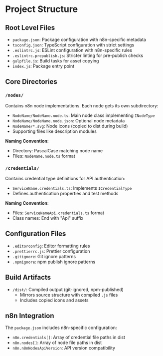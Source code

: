 # Project Structure

## Root Level Files
- `package.json`: Package configuration with n8n-specific metadata
- `tsconfig.json`: TypeScript configuration with strict settings
- `.eslintrc.js`: ESLint configuration with n8n-specific rules
- `.eslintrc.prepublish.js`: Stricter linting for pre-publish checks
- `gulpfile.js`: Build tasks for asset copying
- `index.js`: Package entry point

## Core Directories

### `/nodes/`
Contains n8n node implementations. Each node gets its own subdirectory:
- `NodeName/NodeName.node.ts`: Main node class implementing `INodeType`
- `NodeName/NodeName.node.json`: Optional node metadata
- `NodeName/*.svg`: Node icons (copied to dist during build)
- Supporting files like description modules

**Naming Convention**: 
- Directory: PascalCase matching node name
- Files: `NodeName.node.ts` format

### `/credentials/`
Contains credential type definitions for API authentication:
- `ServiceName.credentials.ts`: Implements `ICredentialType`
- Defines authentication properties and test methods

**Naming Convention**: 
- Files: `ServiceNameApi.credentials.ts` format
- Class names: End with "Api" suffix

## Configuration Files
- `.editorconfig`: Editor formatting rules
- `.prettierrc.js`: Prettier configuration
- `.gitignore`: Git ignore patterns
- `.npmignore`: npm publish ignore patterns

## Build Artifacts
- `/dist/`: Compiled output (git-ignored, npm-published)
  - Mirrors source structure with compiled `.js` files
  - Includes copied icons and assets

## n8n Integration
The `package.json` includes n8n-specific configuration:
- `n8n.credentials[]`: Array of credential file paths in dist
- `n8n.nodes[]`: Array of node file paths in dist
- `n8n.n8nNodesApiVersion`: API version compatibility